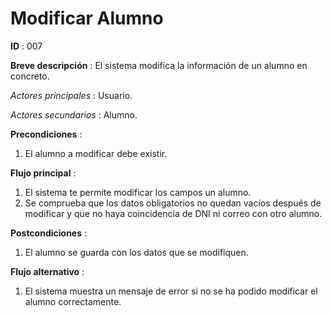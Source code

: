 # Modificar Alumno

**ID** : 007

**Breve descripción** : El sistema modifica la información de un alumno en concreto.

*Actores principales* : Usuario.

*Actores secundarios* : Alumno.

**Precondiciones** :
1. El alumno a modificar debe existir.

**Flujo principal** :
1. El sistema te permite modificar los campos un alumno.
2. Se comprueba que los datos obligatorios no quedan vacíos después de modificar y que no haya coincidencia de DNI ni correo con otro alumno.

**Postcondiciones** :
1. El alumno se guarda con los datos que se modifiquen.

**Flujo alternativo** :
1. El sistema muestra un mensaje de error si no se ha podido modificar el alumno correctamente.
